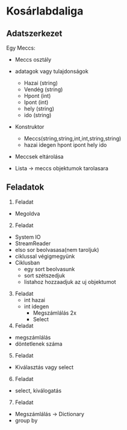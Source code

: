 ﻿# Kosárlabdaliga
## Adatszerkezet

Egy Meccs: 
- Meccs osztály
- adatagok vagy tulajdonságok
   - Hazai (string)
   - Vendég (string)
   - Hpont (int)
   - Ipont (int)
   - hely (string)
   - ido (string)
 
- Konstruktor
  - Meccs(string,string,int,int,string,string)
  - hazai idegen hpont ipont hely ido

- Meccsek eltárolása
- Lista -> meccs objektumok tarolasara

## Feladatok

1. Feladat
- Megoldva

2. Feladat
- System IO
- StreamReader
- elso sor beolvasasa(nem taroljuk)
- ciklussal végigmegyünk
- Ciklusban
  - egy sort beolvasunk
  - sort szétszedjuk
  - listahoz hozzaadjuk az uj objektumot
 
3. Feladat
    - int hazai
    - int idegen
      - Megszámlálás 2x
      - Select
4. Feladat
- megszámlálás
- döntetlenek száma

5. Feladat
- Kiválasztás vagy select
6. Feladat
- select, kiválogatás
7. Feladat
- Megszámlálás -> Dictionary
- group by